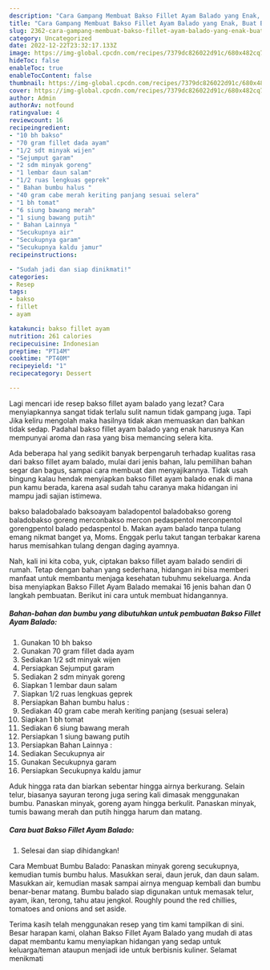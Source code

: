 ```yaml
---
description: "Cara Gampang Membuat Bakso Fillet Ayam Balado yang Enak, Buat Buka Puasa Bisa Manjain Lidah"
title: "Cara Gampang Membuat Bakso Fillet Ayam Balado yang Enak, Buat Buka Puasa Bisa Manjain Lidah"
slug: 2362-cara-gampang-membuat-bakso-fillet-ayam-balado-yang-enak-buat-buka-puasa-bisa-manjain-lidah
category: Uncategorized
date: 2022-12-22T23:32:17.133Z
image: https://img-global.cpcdn.com/recipes/7379dc826022d91c/680x482cq70/bakso-fillet-ayam-balado-foto-resep-utama.jpg
hideToc: false
enableToc: true
enableTocContent: false
thumbnail: https://img-global.cpcdn.com/recipes/7379dc826022d91c/680x482cq70/bakso-fillet-ayam-balado-foto-resep-utama.jpg
cover: https://img-global.cpcdn.com/recipes/7379dc826022d91c/680x482cq70/bakso-fillet-ayam-balado-foto-resep-utama.jpg
author: Admin
authorAv: notfound
ratingvalue: 4
reviewcount: 16
recipeingredient:
- "10 bh bakso"
- "70 gram fillet dada ayam"
- "1/2 sdt minyak wijen"
- "Sejumput garam"
- "2 sdm minyak goreng"
- "1 lembar daun salam"
- "1/2 ruas lengkuas geprek"
- " Bahan bumbu halus "
- "40 gram cabe merah keriting panjang sesuai selera"
- "1 bh tomat"
- "6 siung bawang merah"
- "1 siung bawang putih"
- " Bahan Lainnya "
- "Secukupnya air"
- "Secukupnya garam"
- "Secukupnya kaldu jamur"
recipeinstructions:

- "Sudah jadi dan siap dinikmati!"
categories:
- Resep
tags:
- bakso
- fillet
- ayam

katakunci: bakso fillet ayam 
nutrition: 261 calories
recipecuisine: Indonesian
preptime: "PT14M"
cooktime: "PT40M"
recipeyield: "1"
recipecategory: Dessert

---
```



Lagi mencari ide resep bakso fillet ayam balado yang lezat? Cara menyiapkannya sangat tidak terlalu sulit namun tidak gampang juga. Tapi Jika keliru mengolah maka hasilnya tidak akan memuaskan dan bahkan tidak sedap. Padahal bakso fillet ayam balado yang enak harusnya Kan mempunyai aroma dan rasa yang bisa memancing selera kita.


Ada beberapa hal yang sedikit banyak berpengaruh terhadap kualitas rasa dari bakso fillet ayam balado, mulai dari jenis bahan, lalu pemilihan bahan segar dan bagus, sampai cara membuat dan menyajikannya. Tidak usah bingung kalau hendak menyiapkan bakso fillet ayam balado enak di mana pun kamu berada, karena asal sudah tahu caranya maka hidangan ini mampu jadi sajian istimewa.

bakso baladobalado baksoayam baladopentol baladobakso goreng baladobakso goreng merconbakso mercon pedaspentol merconpentol gorengpentol balado pedaspentol b. Makan ayam balado tanpa tulang emang nikmat banget ya, Moms. Enggak perlu takut tangan terbakar karena harus memisahkan tulang dengan daging ayamnya.


Nah, kali ini kita coba, yuk, ciptakan bakso fillet ayam balado sendiri di rumah. Tetap dengan bahan yang sederhana, hidangan ini bisa memberi manfaat untuk membantu menjaga kesehatan tubuhmu sekeluarga. Anda bisa menyiapkan Bakso Fillet Ayam Balado memakai 16 jenis bahan dan 0 langkah pembuatan. Berikut ini cara untuk membuat hidangannya.

<!--inarticleads1-->

##### Bahan-bahan dan bumbu yang dibutuhkan untuk pembuatan Bakso Fillet Ayam Balado:

1. Gunakan 10 bh bakso
1. Gunakan 70 gram fillet dada ayam
1. Sediakan 1/2 sdt minyak wijen
1. Persiapkan Sejumput garam
1. Sediakan 2 sdm minyak goreng
1. Siapkan 1 lembar daun salam
1. Siapkan 1/2 ruas lengkuas geprek
1. Persiapkan  Bahan bumbu halus :
1. Sediakan 40 gram cabe merah keriting panjang (sesuai selera)
1. Siapkan 1 bh tomat
1. Sediakan 6 siung bawang merah
1. Persiapkan 1 siung bawang putih
1. Persiapkan  Bahan Lainnya :
1. Sediakan Secukupnya air
1. Gunakan Secukupnya garam
1. Persiapkan Secukupnya kaldu jamur


Aduk hingga rata dan biarkan sebentar hingga airnya berkurang. Selain telur, biasanya sayuran terong juga sering kali dimasak menggunakan bumbu. Panaskan minyak, goreng ayam hingga berkulit. Panaskan minyak, tumis bawang merah dan putih hingga harum dan matang. 

<!--inarticleads2-->

##### Cara buat Bakso Fillet Ayam Balado:


1. Selesai dan siap dihidangkan!

Cara Membuat Bumbu Balado: Panaskan minyak goreng secukupnya, kemudian tumis bumbu halus. Masukkan serai, daun jeruk, dan daun salam. Masukkan air, kemudian masak sampai airnya menguap kembali dan bumbu benar-benar matang. Bumbu balado siap digunakan untuk memasak telur, ayam, ikan, terong, tahu atau jengkol. Roughly pound the red chillies, tomatoes and onions and set aside. 

Terima kasih telah menggunakan resep yang tim kami tampilkan di sini. Besar harapan kami, olahan Bakso Fillet Ayam Balado yang mudah di atas dapat membantu kamu menyiapkan hidangan yang sedap untuk keluarga/teman ataupun menjadi ide untuk berbisnis kuliner. Selamat menikmati
